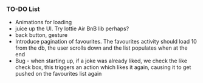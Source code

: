 ### TO-DO List
 - Animations for loading
 - juice up the UI. Try lottie Air BnB lib perhaps?
 - back button, gesture
 - Introduce pagination of favourites. The favourites activity should load 10 from the db, the user scrolls down and the list populates when at the end
 - Bug - when starting up, if a joke was already liked, we check the like check box, this triggers an action which likes it again, causing it to get pushed on the favourites list again
 
